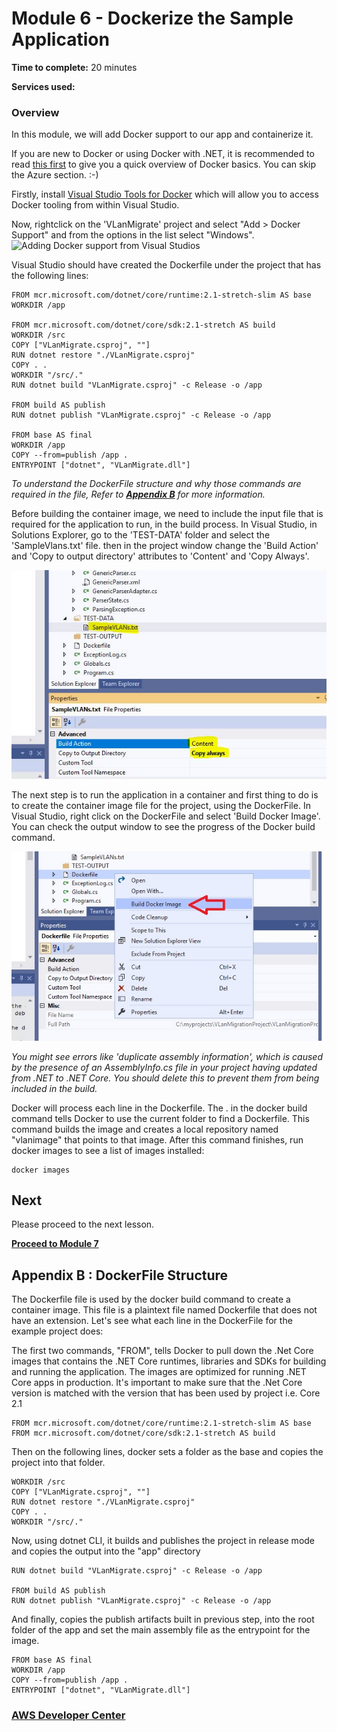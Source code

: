# Module 6 - Dockerize the Sample Application


**Time to complete:** 20 minutes

**Services used:**


### Overview

In this module, we will add Docker support to our app and containerize it. 

If you are new to Docker or using Docker with .NET, it is recommended to read [this first](https://docs.microsoft.com/en-us/dotnet/core/docker/intro-net-docker) to give you a quick overview of Docker basics. You can skip the Azure section. :-)

Firstly, install [Visual Studio Tools for Docker](https://docs.microsoft.com/en-us/dotnet/standard/containerized-lifecycle-architecture/design-develop-containerized-apps/visual-studio-tools-for-docker) which will allow you to access Docker tooling from within Visual Studio.

Now, rightclick on the 'VLanMigrate' project and select "Add > Docker Support" and from the options in the list select "Windows". 
![Adding Docker support from Visual Studios](/images/module-6/AddDockerSupport-2.jpg)

Visual Studio should have created the Dockerfile under the project that has the following lines:

``` shell
FROM mcr.microsoft.com/dotnet/core/runtime:2.1-stretch-slim AS base
WORKDIR /app

FROM mcr.microsoft.com/dotnet/core/sdk:2.1-stretch AS build
WORKDIR /src
COPY ["VLanMigrate.csproj", ""]
RUN dotnet restore "./VLanMigrate.csproj"
COPY . .
WORKDIR "/src/."
RUN dotnet build "VLanMigrate.csproj" -c Release -o /app

FROM build AS publish
RUN dotnet publish "VLanMigrate.csproj" -c Release -o /app

FROM base AS final
WORKDIR /app
COPY --from=publish /app .
ENTRYPOINT ["dotnet", "VLanMigrate.dll"]
```
_To understand the DockerFile structure and why those commands are required in the file, Refer to  <a href="#appendix-b">**Appendix B**</a> for more information._

Before building the container image, we need to include the input file that is required for the application to run, in the build process. In Visual Studio, in Solutions Explorer, go to the 'TEST-DATA' folder and select the 'SampleVlans.txt' file. then in the project window change the 'Build Action' and 'Copy to output directory' attributes to 'Content' and 'Copy Always'. 

![Adding Input Text File](/images/module-6/AddContentFiles.JPG)

The next step is to run the application in a container and first thing to do is to create the container image file for the project, using the DockerFile. In Visual Studio, right click on the DockerFile and select 'Build Docker Image'. You can check the output window to see the progress of the Docker build command.

![Build Docker Image](/images/module-6/BuildDockerImage.jpg)

_You might see errors like 'duplicate assembly information', which is caused by the presence of an AssemblyInfo.cs file in your project having updated from .NET to .NET Core. You should delete this to prevent them from being included in the build._

Docker will process each line in the Dockerfile. The . in the docker build command tells Docker to use the current folder to find a Dockerfile. This command builds the image and creates a local repository named "vlanimage" that points to that image. After this command finishes, run docker images to see a list of images installed:

```shell
docker images
```

## Next

Please proceed to the next lesson.

**[Proceed to Module 7](../module-7/README.MD)**

<a id='appendix-b'></a>
## Appendix B : DockerFile Structure
The Dockerfile file is used by the docker build command to create a container image. This file is a plaintext file named Dockerfile that does not have an extension. Let's see what each line in the DockerFile for the example project does:

The first two commands, "FROM", tells Docker to pull down the .Net Core images that contains the .NET Core runtimes, libraries and SDKs for building and running the application. The images are optimized for running .NET Core apps in production. It's important to make sure that the .Net Core version is matched with the version that has been used by project i.e. Core 2.1

```shell
FROM mcr.microsoft.com/dotnet/core/runtime:2.1-stretch-slim AS base
FROM mcr.microsoft.com/dotnet/core/sdk:2.1-stretch AS build
```

Then on the following lines, docker sets a folder as the base and copies the project into that folder.
```shell
WORKDIR /src
COPY ["VLanMigrate.csproj", ""]
RUN dotnet restore "./VLanMigrate.csproj"
COPY . .
WORKDIR "/src/."
```
Now, using dotnet CLI, it builds and publishes the project in release mode and copies the output into the "app" directory
```shell
RUN dotnet build "VLanMigrate.csproj" -c Release -o /app

FROM build AS publish
RUN dotnet publish "VLanMigrate.csproj" -c Release -o /app
```
And finally, copies the publish artifacts built in previous step, into the root folder of the app and set the main assembly file as the entrypoint for the image.
```shell
FROM base AS final
WORKDIR /app
COPY --from=publish /app .
ENTRYPOINT ["dotnet", "VLanMigrate.dll"]
```


### [AWS Developer Center](https://developer.aws)
